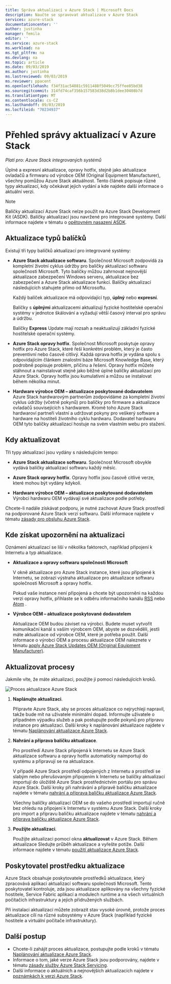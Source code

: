 ```yaml
---
title: Správa aktualizací v Azure Stack | Microsoft Docs
description: Naučte se spravovat aktualizace v Azure Stack
services: azure-stack
documentationcenter: ''
author: justinha
manager: femila
editor: ''
ms.service: azure-stack
ms.workload: na
ms.tgt_pltfrm: na
ms.devlang: na
ms.topic: article
ms.date: 09/03/2019
ms.author: justinha
ms.lastreviewed: 09/03/2019
ms.reviewer: ppacent
ms.openlocfilehash: f34f31ac54881c5911488f5049cc75ffee85bd38
ms.sourcegitcommit: 314fd74caf356b157583d38d2b8b1dee30408b7d
ms.translationtype: MT
ms.contentlocale: cs-CZ
ms.lasthandoff: 09/03/2019
ms.locfileid: "70234937"
---
```

# <a name="manage-updates-in-azure-stack-overview"></a>Přehled správy aktualizací v Azure Stack

*Platí pro: Azure Stack integrovaných systémů*

Úplné a expresní aktualizace, opravy hotfix, stejně jako aktualizace ovladačů a firmwaru od výrobce OEM (Original Equipment Manufacturer), všechny pomůžou Azure Stack aktuálnost. Tento článek popisuje různé typy aktualizací, kdy očekávat jejich vydání a kde najdete další informace o aktuální verzi.

> [!Note]  
> Balíčky aktualizací Azure Stack nelze použít na Azure Stack Development Kit (ASDK). Balíčky aktualizací jsou navržené pro integrované systémy. Další informace najdete v tématu o [opětovném nasazení ASDK](https://docs.microsoft.com/azure-stack/asdk/asdk-redeploy).

## <a name="update-package-types"></a>Aktualizace typů balíčků

Existují tři typy balíčků aktualizací pro integrované systémy:

-   **Azure Stack aktualizace softwaru**. Společnost Microsoft zodpovídá za kompletní životní cyklus údržby pro balíčky aktualizací softwaru společnosti Microsoft. Tyto balíčky můžou zahrnovat nejnovější aktualizace zabezpečení Windows serveru, aktualizace bez zabezpečení a Azure Stack aktualizace funkcí. Balíčky aktualizací následujících stahujete přímo od Microsoftu.

    Každý balíček aktualizace má odpovídající typ, **úplný** nebo **expresní**. 
 
    Balíčky s **úplnými** aktualizacemi aktualizují fyzické hostitelské operační systémy v jednotce škálování a vyžadují větší časový interval pro správu a údržbu. 

    Balíčky **Express** Update mají rozsah a neaktualizují základní fyzické hostitelské operační systémy.

-   **Azure Stack opravy hotfix**. Společnost Microsoft poskytuje opravy hotfix pro Azure Stack, které řeší konkrétní problém, který je často preventivní nebo časově citlivý. Každá oprava hotfix je vydána spolu s odpovídajícím článkem znalostní báze Microsoft Knowledge Base, který podrobně popisuje problém, příčinu a řešení. Opravy hotfix můžete stáhnout a nainstalovat stejně jako běžné úplné balíčky aktualizací pro Azure Stack. Opravy hotfix jsou kumulativní a můžou se instalovat během několika minut.

-   **Hardware výrobce OEM – aktualizace poskytované dodavatelem** Azure Stack hardwarovým partnerům zodpovídáme za kompletní životní cyklus údržby (včetně pokynů) pro balíčky pro firmware a aktualizace ovladačů souvisejících s hardwarem. Kromě toho Azure Stack hardwaroví partneři vlastní a udržovat pokyny pro veškerý software a hardware na hostiteli životního cyklu hardwaru. Dodavatel hardwaru OEM tyto balíčky aktualizací hostuje na svém vlastním webu pro stažení.

## <a name="when-to-update"></a>Kdy aktualizovat

Tři typy aktualizací jsou vydány s následujícím tempo:

-   **Azure Stack aktualizace softwaru**. Společnost Microsoft obvykle vydává balíčky aktualizací softwaru každý měsíc.

-   **Azure Stack opravy hotfix**. Opravy hotfix jsou časově citlivé verze, které mohou být vydány kdykoli.

-   **Hardware výrobce OEM – aktualizace poskytované dodavatelem** Výrobci hardwaru OEM vydávají své aktualizace podle potřeby.

Chcete-li nadále získávat podporu, je nutné zachovat Azure Stack prostředí na podporované Azure Stack verzi softwaru. Další informace najdete v tématu [zásady pro obsluhu Azure Stack](azure-stack-update-servicing-policy.md).

## <a name="where-to-get-notice-of-an-update"></a>Kde získat upozornění na aktualizaci

Oznámení aktualizací se liší v několika faktorech, například připojení k Internetu a typ aktualizace.

- **Aktualizace a opravy softwaru společnosti Microsoft** 

    V okně aktualizace pro Azure Stack instance, které jsou připojené k Internetu, se zobrazí výstraha aktualizace pro aktualizace softwaru společnosti Microsoft a opravy hotfix.

    Pokud vaše instance není připojená a chcete být upozorněni na každou verzi opravy hotfix, přihlaste se k odběru informačního kanálu [RSS](https://support.microsoft.com/app/content/api/content/feeds/sap/32d322a8-acae-202d-e9a9-7371dccf381b/rss) nebo [Atom](https://support.microsoft.com/app/content/api/content/feeds/sap/32d322a8-acae-202d-e9a9-7371dccf381b/atom) .

- **Výrobce OEM – aktualizace poskytované dodavatelem**

    Aktualizace OEM budou záviset na výrobci. Budete muset vytvořit komunikační kanál s vaším výrobcem OEM, abyste se dozvěděli, jestli máte aktualizace od výrobce OEM, které je potřeba použít. Další informace o výrobci OEM a procesu aktualizace OEM naleznete v tématu [apply Azure Stack Updates OEM (Original Equipment Manufacturer)](azure-stack-update-oem.md).

## <a name="update-processes"></a>Aktualizovat procesy

Jakmile víte, že máte aktualizaci, použijte ji pomocí následujících kroků.

![Proces aktualizace Azure Stack](./media/azure-stack-updates/azure-stack-update-process.png)

1. **Naplánujte aktualizaci**.

    Připravte Azure Stack, aby se proces aktualizace co nejrychleji napravil, takže bude mít na uživatele minimální dopad. Informujte uživatele o případném výpadku služeb a pak postupujte podle pokynů pro přípravu instance pro aktualizaci. Další kroky k naplánování aktualizace najdete v tématu [Naplánování aktualizace Azure Stack](azure-stack-update-plan.md).

2. **Nahrání a příprava balíčku aktualizace**.

    Pro prostředí Azure Stack připojená k Internetu se Azure Stack aktualizace softwaru a opravy hotfix automaticky naimportují do systému a připravují se na aktualizace.

    V případě Azure Stack prostředí odpojených z Internetu a prostředí se slabým nebo přerušovaným připojením k Internetu se balíčky aktualizací importují do úložiště Azure Stack prostřednictvím portálu pro správu Azure Stack. Další kroky při nahrávání a přípravě balíčku aktualizace najdete v tématu [nahrání a příprava balíčku aktualizace Azure Stack](azure-stack-update-prepare-package.md).

    Všechny balíčky aktualizací OEM se do vašeho prostředí importují ručně bez ohledu na připojení k Internetu v systému Azure Stack. Další kroky pro import a přípravu balíčku aktualizace najdete v tématu [nahrání a příprava balíčku aktualizace Azure Stack](azure-stack-update-prepare-package.md).

3. **Použijte aktualizaci**.

    Použijte aktualizaci pomocí okna **aktualizovat** v Azure Stack. Během aktualizace Sledujte průběh aktualizace a vyřešte potíže. Další informace najdete v tématu [použití aktualizace Azure Stack](azure-stack-apply-updates.md).

## <a name="the-update-resource-provider"></a>Poskytovatel prostředku aktualizace

Azure Stack obsahuje poskytovatele prostředků aktualizace, který zpracovává aplikaci aktualizací softwaru společnosti Microsoft. Tento poskytovatel kontroluje, zda jsou aktualizace aplikovány na všechny fyzické hostitele, Service Fabric aplikací a modulech runtime a na všech virtuálních počítačích infrastruktury a jejich přidružených službách.

Při instalaci aktualizací můžete zobrazit stav vysoké úrovně, protože proces aktualizace cílí na různé subsystémy v Azure Stack (například fyzické hostitele a virtuální počítače infrastruktury).

## <a name="next-steps"></a>Další postup

- Chcete-li zahájit proces aktualizace, postupujte podle kroků v tématu [Naplánování aktualizace Azure Stack](azure-stack-update-plan.md).
- Informace o tom, jaké verze Azure Stack jsou podporovány, najdete v tématu [zásady služby Azure Stack Servicing](azure-stack-servicing-policy.md).  
- Další informace o aktuálních a nejnovějších aktualizacích najdete v [poznámkách k verzi Azure Stack](azure-stack-release-notes-security-updates-1907.md).
